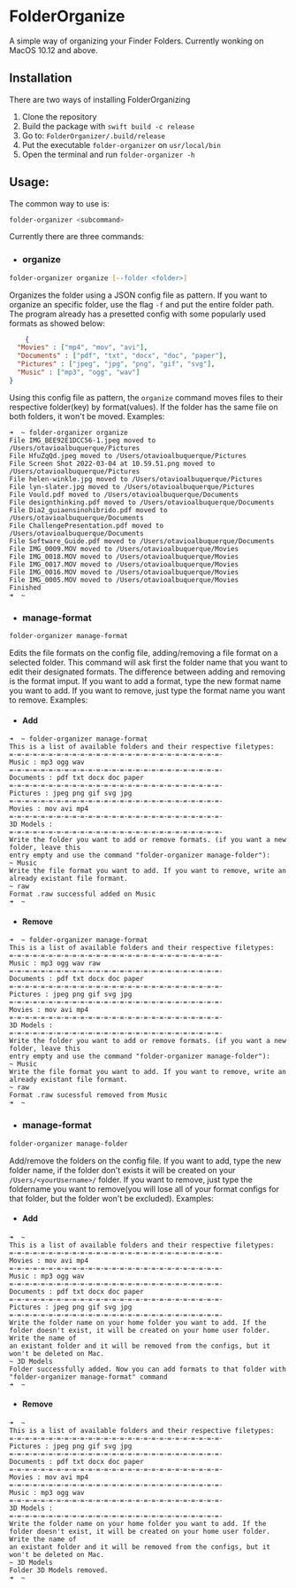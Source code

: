 # FolderOrganize
A simple way of organizing your Finder Folders.
Currently wonking on MacOS 10.12 and above.

## Installation
There are two ways of installing FolderOrganizing
1. Clone the repository
2. Build the package with `swift build -c release`
3. Go to: `FolderOrganizer/.build/release`
4. Put the executable `folder-organizer` on `usr/local/bin`
5. Open the terminal and run `folder-organizer -h`

## Usage:
The common way to use is: 
```zsh
folder-organizer <subcommand>
```

Currently there are three commands: 

* ### organize 
```zsh
folder-organizer organize [--folder <folder>]
```
Organizes the folder using a JSON config file as pattern. If you want to organize an specific folder, use the flag `-f` and put the entire folder path. 
The program already has a presetted config with some popularly used formats as showed below:
```json
    {
  "Movies" : ["mp4", "mov", "avi"],
  "Documents" : ["pdf", "txt", "docx", "doc", "paper"],
  "Pictures" : ["jpeg", "jpg", "png", "gif", "svg"],
  "Music" : ["mp3", "ogg", "wav"]
}
```
Using this config file as pattern, the `organize` command moves files to their respective folder(key) by format(values). If the folder has the same file on both folders, it won't be moved.
Examples: 

```
➜  ~ folder-organizer organize
File IMG_BEE92E1DCC56-1.jpeg moved to /Users/otavioalbuquerque/Pictures
File HfuZqQd.jpeg moved to /Users/otavioalbuquerque/Pictures
File Screen Shot 2022-03-04 at 10.59.51.png moved to /Users/otavioalbuquerque/Pictures
File helen-winkle.jpg moved to /Users/otavioalbuquerque/Pictures
File lyn-slater.jpg moved to /Users/otavioalbuquerque/Pictures
File Vould.pdf moved to /Users/otavioalbuquerque/Documents
File designthinking.pdf moved to /Users/otavioalbuquerque/Documents
File Dia2_guiaensinohibrido.pdf moved to /Users/otavioalbuquerque/Documents
File ChallengePresentation.pdf moved to /Users/otavioalbuquerque/Documents
File Software_Guide.pdf moved to /Users/otavioalbuquerque/Documents
File IMG_0009.MOV moved to /Users/otavioalbuquerque/Movies
File IMG_0018.MOV moved to /Users/otavioalbuquerque/Movies
File IMG_0017.MOV moved to /Users/otavioalbuquerque/Movies
File IMG_0016.MOV moved to /Users/otavioalbuquerque/Movies
File IMG_0005.MOV moved to /Users/otavioalbuquerque/Movies
Finished
➜  ~ 
```

* ### manage-format
```zsh
folder-organizer manage-format
```
Edits the file formats on the config file, adding/removing a file format on a selected folder.
This command will ask first the folder name that you want to edit their designated formats.
The difference between adding and removing is the format imput. If you want to add a format, type the new format name you want to add. If you want to remove, just type the format name you want to remove.
Examples:

* #### Add
```
➜  ~ folder-organizer manage-format
This is a list of available folders and their respective filetypes:
=-=-=-=-=-=-=-=-=-=-=-=-=-=-=-=-=-=-=-=-=-=-=-=-=-=-=-
Music : mp3 ogg wav 
=-=-=-=-=-=-=-=-=-=-=-=-=-=-=-=-=-=-=-=-=-=-=-=-=-=-=-
Documents : pdf txt docx doc paper 
=-=-=-=-=-=-=-=-=-=-=-=-=-=-=-=-=-=-=-=-=-=-=-=-=-=-=-
Pictures : jpeg png gif svg jpg 
=-=-=-=-=-=-=-=-=-=-=-=-=-=-=-=-=-=-=-=-=-=-=-=-=-=-=-
Movies : mov avi mp4 
=-=-=-=-=-=-=-=-=-=-=-=-=-=-=-=-=-=-=-=-=-=-=-=-=-=-=-
3D Models : 
=-=-=-=-=-=-=-=-=-=-=-=-=-=-=-=-=-=-=-=-=-=-=-=-=-=-=-
Write the folder you want to add or remove formats. (if you want a new folder, leave this 
entry empty and use the command "folder-organizer manage-folder"):  
~ Music
Write the file format you want to add. If you want to remove, write an already existant file formant.
~ raw
Format .raw successful added on Music
➜  ~  
```
* #### Remove

```
➜  ~ folder-organizer manage-format
This is a list of available folders and their respective filetypes:
=-=-=-=-=-=-=-=-=-=-=-=-=-=-=-=-=-=-=-=-=-=-=-=-=-=-=-
Music : mp3 ogg wav raw
=-=-=-=-=-=-=-=-=-=-=-=-=-=-=-=-=-=-=-=-=-=-=-=-=-=-=-
Documents : pdf txt docx doc paper 
=-=-=-=-=-=-=-=-=-=-=-=-=-=-=-=-=-=-=-=-=-=-=-=-=-=-=-
Pictures : jpeg png gif svg jpg 
=-=-=-=-=-=-=-=-=-=-=-=-=-=-=-=-=-=-=-=-=-=-=-=-=-=-=-
Movies : mov avi mp4 
=-=-=-=-=-=-=-=-=-=-=-=-=-=-=-=-=-=-=-=-=-=-=-=-=-=-=-
3D Models : 
=-=-=-=-=-=-=-=-=-=-=-=-=-=-=-=-=-=-=-=-=-=-=-=-=-=-=-
Write the folder you want to add or remove formats. (if you want a new folder, leave this 
entry empty and use the command "folder-organizer manage-folder"):  
~ Music
Write the file format you want to add. If you want to remove, write an already existant file formant.
~ raw
Format .raw sucessful removed from Music
➜  ~ 
```
* ### manage-format
```zsh
folder-organizer manage-folder
```
Add/remove the folders on the config file. If you want to add, type the new folder name, if the folder don't exists it will be created on your `/Users/<yourUsername>/` folder.
If you want to remove, just type the foldername you want to remove(you will lose all of your format configs for that folder, but the folder
won't be excluded).
Examples:

* #### Add
```
➜  ~ 
This is a list of available folders and their respective filetypes:
=-=-=-=-=-=-=-=-=-=-=-=-=-=-=-=-=-=-=-=-=-=-=-=-=-=-=-
Movies : mov avi mp4 
=-=-=-=-=-=-=-=-=-=-=-=-=-=-=-=-=-=-=-=-=-=-=-=-=-=-=-
Music : mp3 ogg wav 
=-=-=-=-=-=-=-=-=-=-=-=-=-=-=-=-=-=-=-=-=-=-=-=-=-=-=-
Documents : pdf txt docx doc paper 
=-=-=-=-=-=-=-=-=-=-=-=-=-=-=-=-=-=-=-=-=-=-=-=-=-=-=-
Pictures : jpeg png gif svg jpg 
=-=-=-=-=-=-=-=-=-=-=-=-=-=-=-=-=-=-=-=-=-=-=-=-=-=-=-
Write the folder name on your home folder you want to add. If the folder doesn't exist, it will be created on your home user folder. Write the name of 
an existant folder and it will be removed from the configs, but it won't be deleted on Mac.
~ 3D Models
Folder successfully added. Now you can add formats to that folder with "folder-organizer manage-format" command
➜  ~ 
```
* #### Remove
```
➜  ~ 
This is a list of available folders and their respective filetypes:
=-=-=-=-=-=-=-=-=-=-=-=-=-=-=-=-=-=-=-=-=-=-=-=-=-=-=-
Pictures : jpeg png gif svg jpg 
=-=-=-=-=-=-=-=-=-=-=-=-=-=-=-=-=-=-=-=-=-=-=-=-=-=-=-
Documents : pdf txt docx doc paper 
=-=-=-=-=-=-=-=-=-=-=-=-=-=-=-=-=-=-=-=-=-=-=-=-=-=-=-
Movies : mov avi mp4 
=-=-=-=-=-=-=-=-=-=-=-=-=-=-=-=-=-=-=-=-=-=-=-=-=-=-=-
Music : mp3 ogg wav 
=-=-=-=-=-=-=-=-=-=-=-=-=-=-=-=-=-=-=-=-=-=-=-=-=-=-=-
3D Models : 
=-=-=-=-=-=-=-=-=-=-=-=-=-=-=-=-=-=-=-=-=-=-=-=-=-=-=-
Write the folder name on your home folder you want to add. If the folder doesn't exist, it will be created on your home user folder. Write the name of 
an existant folder and it will be removed from the configs, but it won't be deleted on Mac.
~ 3D Models
Folder 3D Models removed.
➜  ~ 
```
